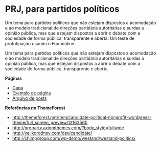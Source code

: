 # PRJ, para partidos políticos

Um tema para partidos políticos que não estejam dispostos a acomodação e ao modelo tradicional de direções partidária autoritárias e surdas a opinião pública, mas que estejam dispostos a abrir o debate com a sociedade de forma pública, transparente e aberta.
Um teste de prototipação usando o Foundation

Um tema para partidos políticos que não estejam dispostos a acomodação e ao modelo tradicional de direções partidária autoritárias e surdas a opinião pública, mas que estejam dispostos a abrir o debate com a sociedade de forma pública, transparente e aberta. 

**Páginas**   

* [Capa](https://campanhacompleta.github.io/prj)
* [Exemplo de página](https://campanhacompleta.github.io/prj/page.html)
* [Arquivo de posts](https://campanhacompleta.github.io/prj/archive.html)

**Referências no ThemeForest**   

* http://themeforest.net/item/candidate-political-nonprofit-wordpress-theme/full_screen_preview/12163560
* http://proparty.axiomthemes.com/?body_style=fullwide
* http://velikorodnov.com/dev/candidate/
* http://chimpgroup.com/wp-demo/westand/westand-politics/
